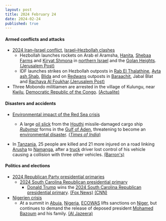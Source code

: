 ```yaml
---
layout: post
title: 2024 February 24
date: 2024-02-24
published: true
---
```



#### Armed conflicts and attacks

* [2024 Iran–Israel conflict](https://en.wikipedia.org/wiki/2024_Iran%E2%80%93Israel_conflict "2024 Iran–Israel conflict"), [Israel–Hezbollah clashes](https://en.wikipedia.org/wiki/Israel%E2%80%93Hezbollah_conflict_%282023%E2%80%93present%29 "Israel–Hezbollah conflict (2023–present)")
  * Hezbollah launches rockets on Arab el Aramsha, [Hanita](https://en.wikipedia.org/wiki/Hanita "Hanita"), [Shebaa Farms](https://en.wikipedia.org/wiki/Shebaa_Farms "Shebaa Farms") and [Kiryat Shmona](https://en.wikipedia.org/wiki/Kiryat_Shmona "Kiryat Shmona") in [northern Israel](https://en.wikipedia.org/wiki/Northern_Israel "Northern Israel") and the [Golan Heights](https://en.wikipedia.org/wiki/Golan_Heights "Golan Heights"). [(Jerusalem Post)](https://www.jpost.com/breaking-news/article-788613)
  * IDF launches strikes on Hezbollah outposts in [Rab El Thalathine](https://en.wikipedia.org/wiki/Rab_El_Thalathine "Rab El Thalathine"), [Ayta ash Shab](https://en.wikipedia.org/wiki/Ayta_ash_Shab "Ayta ash Shab"), [Blida](https://en.wikipedia.org/wiki/Blida "Blida") and on [Redwans](https://en.wikipedia.org/wiki/Redwan "Redwan") outposts in [Baraachit](https://en.wikipedia.org/wiki/Baraachit "Baraachit"), Jabal Blat and [Rachaya Al Foukhar](https://en.wikipedia.org/wiki/Rachaya_Al_Foukhar "Rachaya Al Foukhar").[(Jerusalem Post)](https://www.jpost.com/breaking-news/article-788613)
* Three Mobondo militiamen are arrested in the village of Kulungu, near [Kwilu](https://en.wikipedia.org/wiki/Kwilu_Province "Kwilu Province"), [Democratic Republic of the Congo](https://en.wikipedia.org/wiki/Democratic_Republic_of_the_Congo "Democratic Republic of the Congo"). [(Actualite)](https://actualite.cd/2024/02/26/kwilu-trois-miliciens-mobondo-arretes-au-village-kulungu)

#### Disasters and accidents

* [Environmental impact of the Red Sea crisis](https://en.wikipedia.org/wiki/Environmental_impact_of_the_Red_Sea_crisis "Environmental impact of the Red Sea crisis")
  * A large [oil slick](https://en.wikipedia.org/wiki/Oil_spill "Oil spill") from the [Houthi](https://en.wikipedia.org/wiki/Houthi_movement "Houthi movement") missile-damaged cargo ship [*Rubymar*](https://en.wikipedia.org/wiki/MV_Rubymar "MV Rubymar") forms in the [Gulf of Aden](https://en.wikipedia.org/wiki/Gulf_of_Aden "Gulf of Aden"), threatening to become an [environmental disaster](https://en.wikipedia.org/wiki/Environmental_disaster "Environmental disaster"). [(*Times of India*)](https://timesofindia.indiatimes.com/world/us/us-warns-of-environmental-disaster-from-cargo-ship-hit-by-huthi-rebels/amp_articleshow/107956608.cms)

* In [Tanzania](https://en.wikipedia.org/wiki/Tanzania "Tanzania"), 25 people are killed and 21 more injured on a road linking [Arusha](https://en.wikipedia.org/wiki/Arusha "Arusha") to [Namanga](https://en.wikipedia.org/wiki/Namanga "Namanga"), after a [truck](https://en.wikipedia.org/wiki/Truck "Truck") driver lost control of his vehicle causing a collision with three other vehicles. [(Barron's)](https://www.barrons.com/articles/25-killed-in-road-crash-in-tanzania-president-d22a8191)

#### Politics and elections

* [2024 Republican Party presidential primaries](https://en.wikipedia.org/wiki/2024_Republican_Party_presidential_primaries "2024 Republican Party presidential primaries")
  * [2024 South Carolina Republican presidential primary](https://en.wikipedia.org/wiki/2024_South_Carolina_Republican_presidential_primary "2024 South Carolina Republican presidential primary")
    * [Donald Trump](https://en.wikipedia.org/wiki/Donald_Trump "Donald Trump") wins the [2024 South Carolina Republican presidential primary](https://en.wikipedia.org/wiki/2024_South_Carolina_Republican_presidential_primary "2024 South Carolina Republican presidential primary"). [(Fox News)](https://www.foxnews.com/elections/2024/primary-results/republicans) [(CNN)](https://www.cnn.com/election/2024/primaries-and-caucuses/results/south-carolina/republican-presidential-primary)
* [Nigerien crisis](https://en.wikipedia.org/wiki/Nigerien_crisis_%282023%E2%80%93present%29 "Nigerien crisis (2023–present)")
  * At a summit in [Abuja](https://en.wikipedia.org/wiki/Abuja "Abuja"), [Nigeria](https://en.wikipedia.org/wiki/Nigeria "Nigeria"), [ECOWAS](https://en.wikipedia.org/wiki/ECOWAS "ECOWAS") lifts sanctions on [Niger](https://en.wikipedia.org/wiki/Niger "Niger"), but continues to demand the release of deposed president [Mohamed Bazoum](https://en.wikipedia.org/wiki/Mohamed_Bazoum "Mohamed Bazoum") and his family. [(Al Jazeera)](https://www.aljazeera.com/news/2024/2/24/ecowas-lifts-sanctions-on-niger-amid-tensions-in-west-africa-bloc)
